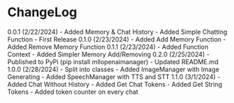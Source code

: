 ChangeLog
=========
0.0.1 (2/22/2024)
    - Added Memory & Chat History
    - Added Simple Chatting Function
    - First Release
0.1.0 (2/23/2024)
    - Added Add Memory Function
    - Added Remove Memory Function
0.1.1 (2/23/2024)
    - Added Function Context
    - Added Simpler Memory Add/Removing
0.2.0 (2/25/2024)
    - Published to PyPi (pip install mllopenaimanager)
    - Updated README.md
1.0.0 (2/28/2024)
    - Split into classes
    - Added ImageManager with Image Generating
    - Added SpeechManager with TTS and STT
1.1.0 (3/1/2024)
    - Added Chat Without History
    - Added Get Chat Tokens
    - Added Get String Tokens
    - Added token counter on every chat